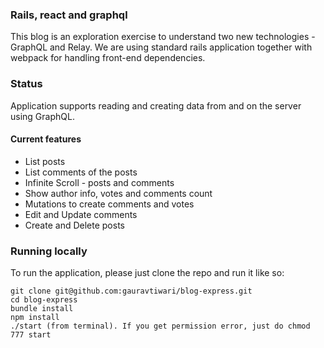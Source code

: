 ### Rails, react and graphql

This blog is an exploration exercise to understand two new technologies - GraphQL and Relay. We are using standard rails application together with webpack for handling front-end dependencies.

### Status
Application supports reading and creating data from and on the server using GraphQL.

#### Current features
* List posts
* List comments of the posts
* Infinite Scroll - posts and comments
* Show author info, votes and comments count
* Mutations to create comments and votes
* Edit and Update comments
* Create and Delete posts

### Running locally
To run the application, please just clone the repo and run it like so:

```
git clone git@github.com:gauravtiwari/blog-express.git
cd blog-express
bundle install
npm install
./start (from terminal). If you get permission error, just do chmod 777 start
```
